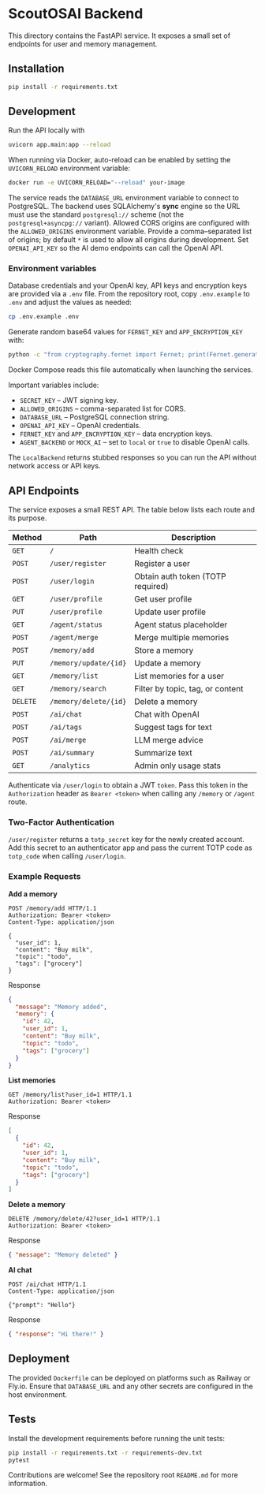 # ScoutOSAI Backend

This directory contains the FastAPI service. It exposes a small set of endpoints
for user and memory management.

## Installation

```bash
pip install -r requirements.txt
```

## Development

Run the API locally with

```bash
uvicorn app.main:app --reload
```

When running via Docker, auto-reload can be enabled by setting the
`UVICORN_RELOAD` environment variable:

```bash
docker run -e UVICORN_RELOAD="--reload" your-image
```

The service reads the `DATABASE_URL` environment variable to connect to
PostgreSQL. The backend uses SQLAlchemy's **sync** engine so the URL must
use the standard `postgresql://` scheme (not the `postgresql+asyncpg://`
variant). Allowed CORS origins are configured with the `ALLOWED_ORIGINS`
environment variable. Provide a comma–separated list of origins; by default `*`
is used to allow all origins during development. Set `OPENAI_API_KEY` so the AI
demo endpoints can call the OpenAI API.

### Environment variables

Database credentials and your OpenAI key, API keys and encryption keys are provided via a `.env` file. From the repository root,
copy `.env.example` to `.env` and adjust the values as needed:

```bash
cp .env.example .env
```

Generate random base64 values for `FERNET_KEY` and `APP_ENCRYPTION_KEY` with:

```bash
python -c "from cryptography.fernet import Fernet; print(Fernet.generate_key().decode())"
```

Docker Compose reads this file automatically when launching the services.

Important variables include:

- `SECRET_KEY` – JWT signing key.
- `ALLOWED_ORIGINS` – comma-separated list for CORS.
- `DATABASE_URL` – PostgreSQL connection string.
- `OPENAI_API_KEY` – OpenAI credentials.
- `FERNET_KEY` and `APP_ENCRYPTION_KEY` – data encryption keys.
- `AGENT_BACKEND` or `MOCK_AI` – set to `local` or `true` to disable OpenAI calls.

The `LocalBackend` returns stubbed responses so you can run the API without network
access or API keys.

## API Endpoints

The service exposes a small REST API. The table below lists each route and its
purpose.

| Method   | Path                  | Description                       |
| -------- | --------------------- | --------------------------------- |
| `GET`    | `/`                   | Health check                      |
| `POST`   | `/user/register`      | Register a user                   |
| `POST`   | `/user/login`         | Obtain auth token (TOTP required) |
| `GET`    | `/user/profile`       | Get user profile                  |
| `PUT`    | `/user/profile`       | Update user profile               |
| `GET`    | `/agent/status`       | Agent status placeholder          |
| `POST`   | `/agent/merge`        | Merge multiple memories           |
| `POST`   | `/memory/add`         | Store a memory                    |
| `PUT`    | `/memory/update/{id}` | Update a memory                   |
| `GET`    | `/memory/list`        | List memories for a user          |
| `GET`    | `/memory/search`      | Filter by topic, tag, or content  |
| `DELETE` | `/memory/delete/{id}` | Delete a memory                   |
| `POST`   | `/ai/chat`            | Chat with OpenAI                  |
| `POST`   | `/ai/tags`            | Suggest tags for text             |
| `POST`   | `/ai/merge`           | LLM merge advice                  |
| `POST`   | `/ai/summary`         | Summarize text                    |
| `GET`    | `/analytics`          | Admin only usage stats            |

Authenticate via `/user/login` to obtain a JWT `token`. Pass this token in the
`Authorization` header as `Bearer <token>` when calling any `/memory` or `/agent`
route.

### Two-Factor Authentication

`/user/register` returns a `totp_secret` key for the newly created account.
Add this secret to an authenticator app and pass the current TOTP code as
`totp_code` when calling `/user/login`.

### Example Requests

**Add a memory**

```http
POST /memory/add HTTP/1.1
Authorization: Bearer <token>
Content-Type: application/json

{
  "user_id": 1,
  "content": "Buy milk",
  "topic": "todo",
  "tags": ["grocery"]
}
```

Response

```json
{
  "message": "Memory added",
  "memory": {
    "id": 42,
    "user_id": 1,
    "content": "Buy milk",
    "topic": "todo",
    "tags": ["grocery"]
  }
}
```

**List memories**

```http
GET /memory/list?user_id=1 HTTP/1.1
Authorization: Bearer <token>
```

Response

```json
[
  {
    "id": 42,
    "user_id": 1,
    "content": "Buy milk",
    "topic": "todo",
    "tags": ["grocery"]
  }
]
```

**Delete a memory**

```http
DELETE /memory/delete/42?user_id=1 HTTP/1.1
Authorization: Bearer <token>
```

Response

```json
{ "message": "Memory deleted" }
```

**AI chat**

```http
POST /ai/chat HTTP/1.1
Content-Type: application/json

{"prompt": "Hello"}
```

Response

```json
{ "response": "Hi there!" }
```

## Deployment

The provided `Dockerfile` can be deployed on platforms such as Railway or
Fly.io. Ensure that `DATABASE_URL` and any other secrets are configured in the
host environment.

## Tests

Install the development requirements before running the unit tests:

```bash
pip install -r requirements.txt -r requirements-dev.txt
pytest
```

Contributions are welcome! See the repository root `README.md` for more
information.
